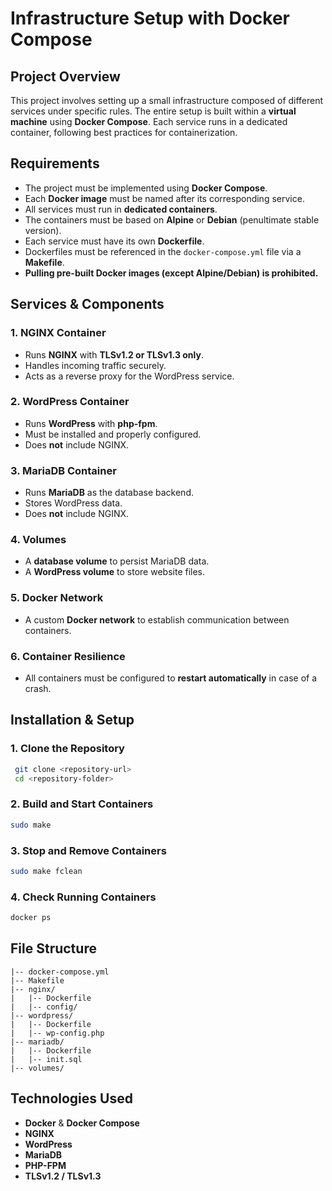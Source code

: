 # Infrastructure Setup with Docker Compose

## Project Overview
This project involves setting up a small infrastructure composed of different services under specific rules. The entire setup is built within a **virtual machine** using **Docker Compose**. Each service runs in a dedicated container, following best practices for containerization.

## Requirements
- The project must be implemented using **Docker Compose**.
- Each **Docker image** must be named after its corresponding service.
- All services must run in **dedicated containers**.
- The containers must be based on **Alpine** or **Debian** (penultimate stable version).
- Each service must have its own **Dockerfile**.
- Dockerfiles must be referenced in the `docker-compose.yml` file via a **Makefile**.
- **Pulling pre-built Docker images (except Alpine/Debian) is prohibited.**

## Services & Components

### 1. **NGINX Container**
- Runs **NGINX** with **TLSv1.2 or TLSv1.3 only**.
- Handles incoming traffic securely.
- Acts as a reverse proxy for the WordPress service.

### 2. **WordPress Container**
- Runs **WordPress** with **php-fpm**.
- Must be installed and properly configured.
- Does **not** include NGINX.

### 3. **MariaDB Container**
- Runs **MariaDB** as the database backend.
- Stores WordPress data.
- Does **not** include NGINX.

### 4. **Volumes**
- A **database volume** to persist MariaDB data.
- A **WordPress volume** to store website files.

### 5. **Docker Network**
- A custom **Docker network** to establish communication between containers.

### 6. **Container Resilience**
- All containers must be configured to **restart automatically** in case of a crash.

## Installation & Setup

### 1. Clone the Repository
```sh
 git clone <repository-url>
 cd <repository-folder>
```

### 2. Build and Start Containers
```sh
sudo make
```

### 3. Stop and Remove Containers
```sh
sudo make fclean
```

### 4. Check Running Containers
```sh
docker ps
```

## File Structure
```
|-- docker-compose.yml
|-- Makefile
|-- nginx/
|   |-- Dockerfile
|   |-- config/
|-- wordpress/
|   |-- Dockerfile
|   |-- wp-config.php
|-- mariadb/
|   |-- Dockerfile
|   |-- init.sql
|-- volumes/
```

## Technologies Used
- **Docker** & **Docker Compose**
- **NGINX**
- **WordPress**
- **MariaDB**
- **PHP-FPM**
- **TLSv1.2 / TLSv1.3**

